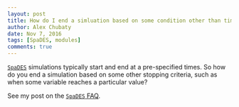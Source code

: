 ```yaml
---
layout: post
title: How do I end a simluation based on some condition other than time?
author: Alex Chubaty
date: Nov 7, 2016
tags: [SpaDES, modules]
comments: true
---
```


[`SpaDES`](http://spades.predictiveecology.org/) simulations typically start and end at a pre-specified times.
So how do you end a simulation based on some other stopping criteria, such as when some variable reaches a particular value?

See my post on the [`SpaDES` FAQ](https://github.com/PredictiveEcology/SpaDES/wiki/Conditional-end-simulation).
